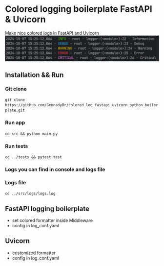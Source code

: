 # Colored logging boilerplate FastAPI & Uvicorn

Make nice colored logs in FastAPI and Uvicorn
![colored logs.png](src%2Fcore%2Fcolored%20logs.png)

## Installation && Run
### Git clone
```git clone https://github.com/GennadyBr/colored_log_fastapi_uvicorn_python_boilerplate.git```

### Run app
```cd src && python main.py```

### Run tests
```cd ../tests && pytest test```

### Logs you can find in console and logs file

### Logs file
```cd ../src/logs/logs.log```

## FastAPI logging boilerplate
- set colored formatter inside Middleware
- config in log_conf.yaml

## Uvicorn
- customized formatter
- config in log_conf.yaml
